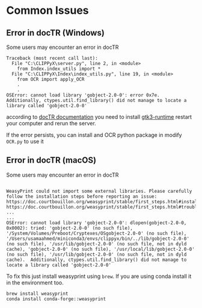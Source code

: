 # Common Issues 

## Error in docTR (Windows)
Some users may encounter an error in docTR
```
Traceback (most recent call last):
  File "C:\CLIPPyX\server.py", line 2, in <module>
    from Index.index_utils import *
  File "C:\CLIPPyX\Index\index_utils.py", line 19, in <module>
    from OCR import apply_OCR
    .
    .
OSError: cannot load library 'gobject-2.0-0': error 0x7e.  Additionally, ctypes.util.find_library() did not manage to locate a library called 'gobject-2.0-0'
```
according to [docTR documentation](https://mindee.github.io/doctr/getting_started/installing.html#prerequisites) you need to install [gtk3-runtime](https://github.com/tschoonj/GTK-for-Windows-Runtime-Environment-Installer/releases) restart your computer and rerun the server.

If the error persists, you can install and OCR python package in modify `OCR.py` to use it

## Error in docTR (macOS)
Some users may encounter an error in docTR

```

WeasyPrint could not import some external libraries. Please carefully follow the installation steps before reporting an issue:
https://doc.courtbouillon.org/weasyprint/stable/first_steps.html#installation
https://doc.courtbouillon.org/weasyprint/stable/first_steps.html#troubleshooting 
...
...
OSError: cannot load library 'gobject-2.0-0': dlopen(gobject-2.0-0, 0x0002): tried: 'gobject-2.0-0' (no such file), '/System/Volumes/Preboot/Cryptexes/OSgobject-2.0-0' (no such file), '/Users/usamaahmed/miniconda3/envs/clippyx/bin/../lib/gobject-2.0-0' (no such file), '/usr/lib/gobject-2.0-0' (no such file, not in dyld cache), 'gobject-2.0-0' (no such file), '/usr/local/lib/gobject-2.0-0' (no such file), '/usr/lib/gobject-2.0-0' (no such file, not in dyld cache).  Additionally, ctypes.util.find_library() did not manage to locate a library called 'gobject-2.0-0'
```

To fix this just install weasyprint using `brew`. If you are using conda install it in the environment too.
```
brew install weasyprint
conda install conda-forge::weasyprint
```